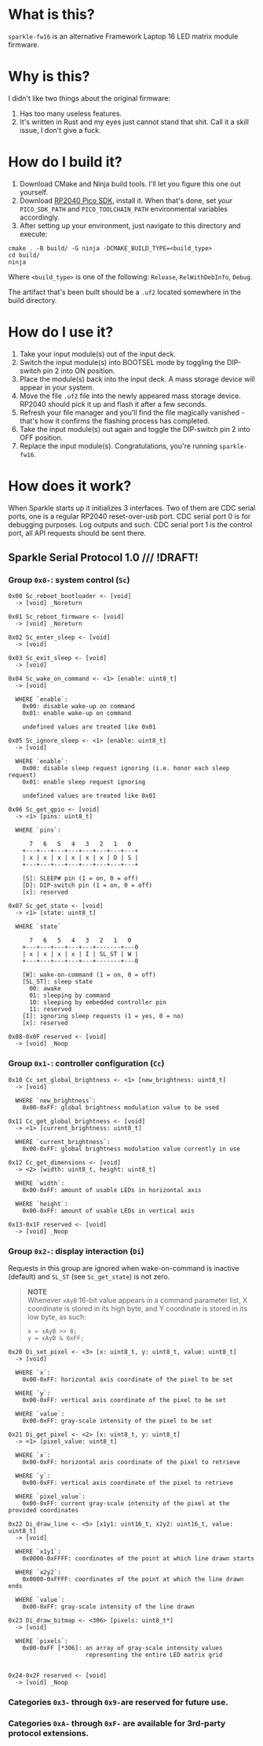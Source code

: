 ﻿# What is this?
`sparkle-fw16` is an alternative Framework Laptop 16 LED matrix module firmware.

# Why is this?
I didn't like two things about the original firmware:
1. Has too many useless features.
2. It's written in Rust and my eyes just cannot stand that shit. 
   Call it a skill issue, I don't give a fuck.

# How do I build it?
1. Download CMake and Ninja build tools. I'll let you figure this one out yourself.
2. Download [RP2040 Pico SDK](https://github.com/raspberrypi/pico-sdk), install it. 
When that's done, set your `PICO_SDK_PATH` and `PICO_TOOLCHAIN_PATH` environmental 
variables accordingly.
3. After setting up your environment, just navigate to this directory and execute:
```
cmake . -B build/ -G ninja -DCMAKE_BUILD_TYPE=<build_type>
cd build/
ninja
```
Where `<build_type>` is one of the following: `Release`, `RelWithDebInfo`, `Debug`.

The artifact that's been built should be a `.uf2` located somewhere in the build 
directory.

# How do I use it?
1. Take your input module(s) out of the input deck.
2. Switch the input module(s) into BOOTSEL mode by toggling the DIP-switch pin 2 
   into ON position. 
3. Place the module(s) back into the input deck. A mass storage device will appear 
   in your system. 
4. Move the file `.uf2` file into the newly appeared mass storage device. RP2040 
   should pick it up and flash it after a few seconds.
5. Refresh your file manager and you'll find the
   file magically vanished - that's how it confirms the flashing process has completed.
6. Take the input module(s) out again and toggle the DIP-switch pin 2 into OFF position.
7. Replace the input module(s). Congratulations, you're running `sparkle-fw16`.

# How does it work?
When Sparkle starts up it initializes 3 interfaces. Two of them are CDC serial ports, one
is a regular RP2040 reset-over-usb port. CDC serial port 0 is for debugging purposes. Log 
outputs and such. CDC serial port 1 is the control port, all API requests should be sent
there.

## Sparkle Serial Protocol 1.0 /// !DRAFT!

### Group `0x0-`: system control (`Sc`)
```
0x00 Sc_reboot_bootloader <- [void]
  -> [void] _Noreturn
```

```
0x01 Sc_reboot_firmware <- [void]
  -> [void] _Noreturn
```

```
0x02 Sc_enter_sleep <- [void]
  -> [void]
  ```

```
0x03 Sc_exit_sleep <- [void]
  -> [void]
```

```
0x04 Sc_wake_on_command <- <1> [enable: uint8_t]
  -> [void]
  
  WHERE `enable`:
    0x00: disable wake-up on command
    0x01: enable wake-up on command
    
    undefined values are treated like 0x01
```

```
0x05 Sc_ignore_sleep <- <1> [enable: uint8_t]
  -> [void]
  
  WHERE `enable`:
    0x00: disable sleep request ignoring (i.e. honor each sleep request)
    0x01: enable sleep request ignoring
    
    undefined values are treated like 0x01
```

```
0x06 Sc_get_gpio <- [void]
  -> <1> [pins: uint8_t]
  
  WHERE `pins`:
    
      7   6   5   4   3   2   1   0
    +---+---+---+---+---+---+---+---+
    | x | x | x | x | x | x | D | S |
    +---+---+---+---+---+---+---+---+
    
    [S]: SLEEP# pin (1 = on, 0 = off)
    [D]: DIP-switch pin (1 = on, 0 = off)
    [x]: reserved
```

```
0x07 Sc_get_state <- [void]
  -> <1> [state: uint8_t]
  
  WHERE `state`

      7   6   5   4   3   2   1   0
    +---+---+---+---+---+-------+---0
    | x | x | x | x | I | SL_ST | W |
    +---+---+---+---+---+-------+---0
    
    [W]: wake-on-command (1 = on, 0 = off)
    [SL_ST]: sleep state
      00: awake
      01: sleeping by command
      10: sleeping by embedded controller pin
      11: reserved
    [I]: ignoring sleep requests (1 = yes, 0 = no)
    [x]: reserved
```

```
0x08-0x0F reserved <- [void]
  -> [void] _Noop
```

### Group `0x1-`: controller configuration (`Cc`)
```
0x10 Cc_set_global_brightness <- <1> [new_brightness: uint8_t]  
  -> [void]
  
  WHERE `new_brightness`:
    0x00-0xFF: global brightness modulation value to be used
```

```
0x11 Cc_get_global_brightness <- [void]
  -> <1> [current_brightness: uint8_t]
  
  WHERE `current_brightness`:
    0x00-0xFF: global brightness modulation value currently in use
```

```
0x12 Cc_get_dimensions <- [void]
  -> <2> [width: uint8_t, height: uint8_t]
  
  WHERE `width`:
    0x00-0xFF: amount of usable LEDs in horizontal axis
    
  WHERE `height`:
    0x00-0xFF: amount of usable LEDs in vertical axis 
```

```
0x13-0x1F reserved <- [void]
  -> [void] _Noop
```

### Group `0x2-`: display interaction (`Di`)
Requests in this group are ignored when wake-on-command is inactive 
(default) and `SL_ST` (see `Sc_get_state`) is not zero.

> **NOTE**  
> Whenever `xAyB` 16-bit value appears in a command parameter list, 
> X coordinate is stored in its high byte, and Y coordinate is stored
> in its low byte, as such:
> ```
> x = xAyB >> 8;
> y = xAyB & 0xFF;
> ```

```
0x20 Di_set_pixel <- <3> [x: uint8_t, y: uint8_t, value: uint8_t]
  -> [void]
  
  WHERE `x`:
    0x00-0xFF: horizontal axis coordinate of the pixel to be set
  
  WHERE `y`:
    0x00-0xFF: vertical axis coordinate of the pixel to be set
    
  WHERE `value`:
    0x00-0xFF: gray-scale intensity of the pixel to be set
```

```
0x21 Di_get_pixel <- <2> [x: uint8_t, y: uint8_t]
  -> <1> [pixel_value: uint8_t]
  
  WHERE `x`:
    0x00-0xFF: horizontal axis coordinate of the pixel to retrieve
    
  WHERE `y`:
    0x00-0xFF: vertical axis coordinate of the pixel to retrieve
    
  WHERE `pixel_value`:
    0x00-0xFF: current gray-scale intensity of the pixel at the provided coordinates
```

```
0x22 Di_draw_line <- <5> [x1y1: uint16_t, x2y2: uint16_t, value: uint8_t]
  -> [void]
  
  WHERE `x1y1`:
    0x0000-0xFFFF: coordinates of the point at which line drawn starts
  
  WHERE `x2y2`:
    0x0000-0xFFFF: coordinates of the point at which the line drawn ends
    
  WHERE `value`:
    0x00-0xFF: gray-scale intensity of the line drawn
```

```
0x23 Di_draw_bitmap <- <306> [pixels: uint8_t*]
  -> [void]
  
  WHERE `pixels`:
    0x00-0xFF [*306]: an array of gray-scale intensity values 
                      representing the entire LED matrix grid
                      
```

```
0x24-0x2F reserved <- [void]
  -> [void] _Noop
```

### Categories `0x3-` through `0x9-`are reserved for future use.

### Categories `0xA-` through `0xF-` are available for 3rd-party protocol extensions.